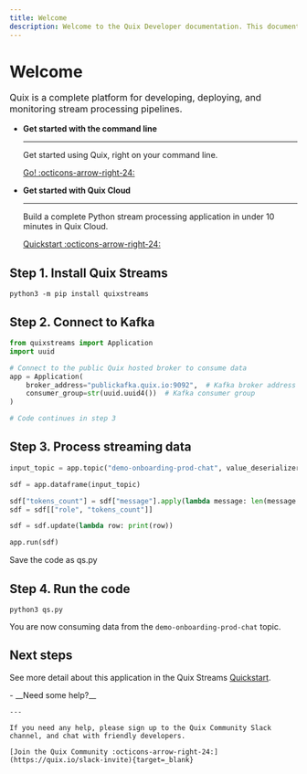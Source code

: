 ```yaml
---
title: Welcome
description: Welcome to the Quix Developer documentation. This documentation includes guides, tutorials, and API references for using Quix Cloud, Quix Streams, and Quix Bring Your Own Cluster (BYOC).
---
```


# Welcome

<p style="font-size: 1rem;">Quix is a complete platform for developing, deploying, and monitoring stream processing pipelines.</p>

<div class="grid cards" markdown>

- __Get started with the command line__

    ---

    Get started using Quix, right on your command line.

    [Go! :octicons-arrow-right-24:](#step-1-install-quix-streams)

- __Get started with Quix Cloud__

    ---

    Build a complete Python stream processing application in under 10 minutes in Quix Cloud.

    [Quickstart :octicons-arrow-right-24:](../quix-cloud/quickstart.md)

</div>

## Step 1. Install Quix Streams

```
python3 -m pip install quixstreams
```

## Step 2. Connect to Kafka

``` python
from quixstreams import Application
import uuid

# Connect to the public Quix hosted broker to consume data
app = Application(
    broker_address="publickafka.quix.io:9092",  # Kafka broker address
    consumer_group=str(uuid.uuid4())  # Kafka consumer group
)

# Code continues in step 3
```

## Step 3. Process streaming data

``` python
input_topic = app.topic("demo-onboarding-prod-chat", value_deserializer='json')

sdf = app.dataframe(input_topic)

sdf["tokens_count"] = sdf["message"].apply(lambda message: len(message.split(" ")))
sdf = sdf[["role", "tokens_count"]]

sdf = sdf.update(lambda row: print(row))

app.run(sdf)
```

Save the code as qs.py

## Step 4. Run the code

```
python3 qs.py
```

You are now consuming data from the `demo-onboarding-prod-chat` topic.

## Next steps

See more detail about this application in the Quix Streams [Quickstart](https://quix.io/docs/quix-streams/quickstart.html).

<div class="grid cards" markdown>
- __Need some help?__

    ---

    If you need any help, please sign up to the Quix Community Slack channel, and chat with friendly developers.

    [Join the Quix Community :octicons-arrow-right-24:](https://quix.io/slack-invite){target=_blank}
</div>
